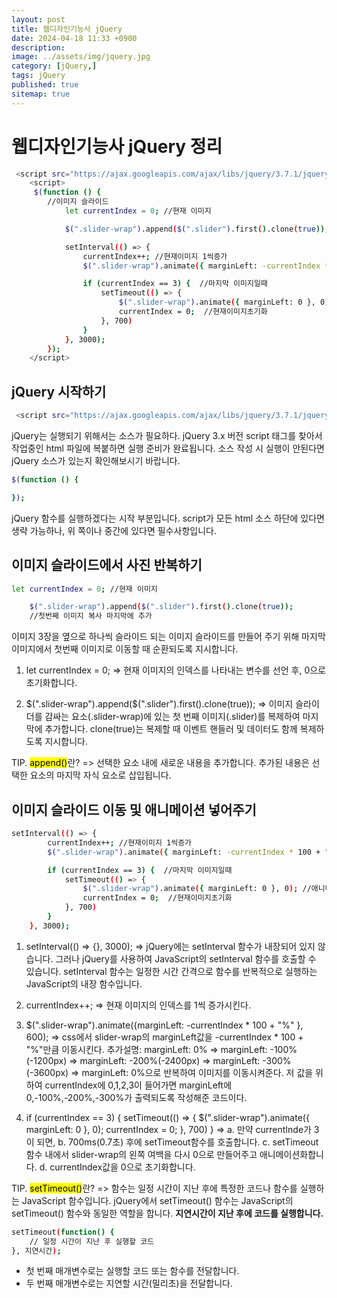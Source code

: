 ```yaml
---
layout: post
title: 웹디자인기능사 jQuery 
date: 2024-04-18 11:33 +0900
description: 
image: ../assets/img/jquery.jpg
category: [jQuery,]
tags: jQuery 
published: true
sitemap: true
---
```


# 웹디자인기능사 jQuery 정리

````bash
 <script src="https://ajax.googleapis.com/ajax/libs/jquery/3.7.1/jquery.min.js"></script>
    <script>
     $(function () {
        //이미지 슬라이드
            let currentIndex = 0; //현재 이미지

            $(".slider-wrap").append($(".slider").first().clone(true));  //첫번째 이미지 복사 마지막에 추가

            setInterval(() => {
                currentIndex++; //현재이미지 1씩증가
                $(".slider-wrap").animate({ marginLeft: -currentIndex * 100 + "%" }, 600);

                if (currentIndex == 3) {  //마지막 이미지일때
                    setTimeout(() => {
                        $(".slider-wrap").animate({ marginLeft: 0 }, 0); //애니메이션 정지
                        currentIndex = 0;  //현재이미지초기화
                    }, 700)
                }
            }, 3000);
        });
    </script>
````

##  jQuery 시작하기

````bash
 <script src="https://ajax.googleapis.com/ajax/libs/jquery/3.7.1/jquery.min.js"></script>
 ````
 jQuery는 실행되기 위해서는 소스가 필요하다. jQuery 3.x 버전 script 태그를 찾아서 작업중인 html 파일에 복붙하면 실행 준비가 완료됩니다. 소스 작성 시 실행이 안된다면 jQuery 소스가 있는지 확인해보시기 바랍니다.

 ````bash
 $(function () {

 });
 ````

jQuery 함수를 실행하겠다는 시작 부분입니다. script가 모든 html 소스 하단에 있다면 생략 가능하나, 위 쪽이나 중간에 있다면 필수사항입니다.

##  이미지 슬라이드에서 사진 반복하기

````bash
let currentIndex = 0; //현재 이미지

    $(".slider-wrap").append($(".slider").first().clone(true));  
    //첫번째 이미지 복사 마지막에 추가
 ````

이미지 3장을 옆으로 하나씩 슬라이드 되는 이미지 슬라이드를 만들어 주기 위해 마지막 이미지에서 첫번째 이미지로 이동할 때 순환되도록 지시합니다.

1. let currentIndex = 0; 
=> 현재 이미지의 인덱스를 나타내는 변수를 선언 후, 0으로 초기화합니다.

2. $(".slider-wrap").append($(".slider").first().clone(true)); 
=> 이미지 슬라이더를 감싸는 요소(.slider-wrap)에 있는 첫 번째 이미지(.slider)를 복제하여 마지막에 추가합니다. clone(true)는 복제할 때 이벤트 핸들러 및 데이터도 함께 복제하도록 지시합니다.

TIP. <mark>append()</mark>란?
=> 선택한 요소 내에 새로운 내용을 추가합니다. 추가된 내용은 선택한 요소의 마지막 자식 요소로 삽입됩니다.

##  이미지 슬라이드 이동 및 애니메이션 넣어주기

````bash
setInterval(() => {
        currentIndex++; //현재이미지 1씩증가
        $(".slider-wrap").animate({ marginLeft: -currentIndex * 100 + "%" }, 600);

        if (currentIndex == 3) {  //마지막 이미지일때
            setTimeout(() => {
                $(".slider-wrap").animate({ marginLeft: 0 }, 0); //애니메이션 정지
                currentIndex = 0;  //현재이미지초기화
            }, 700)
        }
    }, 3000);
````

1. setInterval(() => {}, 3000);
=> jQuery에는 setInterval 함수가 내장되어 있지 않습니다. 그러나 jQuery를 사용하여 JavaScript의 setInterval 함수를 호출할 수 있습니다. setInterval 함수는 일정한 시간 간격으로 함수를 반복적으로 실행하는 JavaScript의 내장 함수입니다.

2. currentIndex++;
=> 현재 이미지의 인덱스를 1씩 증가시킨다.

3. $(".slider-wrap").animate({marginLeft: -currentIndex * 100 + "%" }, 600);
=> css에서 slider-wrap의 marginLeft값을 -currentIndex * 100 + "%"만큼 이동시킨다.
추가설명: marginLeft: 0% => marginLeft: -100%(-1200px) => marginLeft: -200%(-2400px) => marginLeft: -300%(-3600px) => marginLeft: 0%으로 반복하여 이미지를 이동시켜준다. 저 값을 위하여 currentIndex에 0,1,2,3이 들어가면 marginLeft에 0,-100%,-200%,-300%가 출력되도록 작성해준 코드이다.

4. if (currentIndex == 3) { 
        setTimeout(() => {
            $(".slider-wrap").animate({ marginLeft: 0 }, 0);
            currentIndex = 0; 
        }, 700)
    }
=>  a. 만약 currentInde가 3이 되면,
    b. 700ms(0.7초) 후에 setTimeout함수를 호출합니다.
    c. setTimeout함수 내에서 slider-wrap의 왼쪽 여백을 다시 0으로 만들어주고 애니메이션화합니다.
    d. currentIndex값을 0으로 초기화합니다.

TIP. <mark>setTimeout()</mark>란?
=> 함수는 일정 시간이 지난 후에 특정한 코드나 함수를 실행하는 JavaScript 함수입니다. jQuery에서 setTimeout() 함수는 JavaScript의 setTimeout() 함수와 동일한 역할을 합니다. <b>지연시간이 지난 후에 코드를 실행합니다.</b>

````bash
setTimeout(function() {
    // 일정 시간이 지난 후 실행할 코드
}, 지연시간);
````

* 첫 번째 매개변수로는 실행할 코드 또는 함수를 전달합니다.
* 두 번째 매개변수로는 지연할 시간(밀리초)을 전달합니다.
